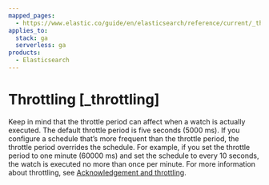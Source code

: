 ```yaml
---
mapped_pages:
  - https://www.elastic.co/guide/en/elasticsearch/reference/current/_throttling.html
applies_to:
  stack: ga
  serverless: ga
products:
  - Elasticsearch
---
```


# Throttling [_throttling]

Keep in mind that the throttle period can affect when a watch is actually executed. The default throttle period is five seconds (5000 ms). If you configure a schedule that’s more frequent than the throttle period, the throttle period overrides the schedule. For example, if you set the throttle period to one minute (60000 ms) and set the schedule to every 10 seconds, the watch is executed no more than once per minute. For more information about throttling, see [Acknowledgement and throttling](actions.md#actions-ack-throttle).

